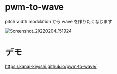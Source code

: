 # pwm-to-wave
pitch width modulation から wave を作りたく存じます

![Screenshot_20220204_151924](https://user-images.githubusercontent.com/84060648/152481886-9c564554-c888-4d0b-9643-906ad5fda74d.png)


# デモ

https://kanai-kiyoshi.github.io/pwm-to-wave/
